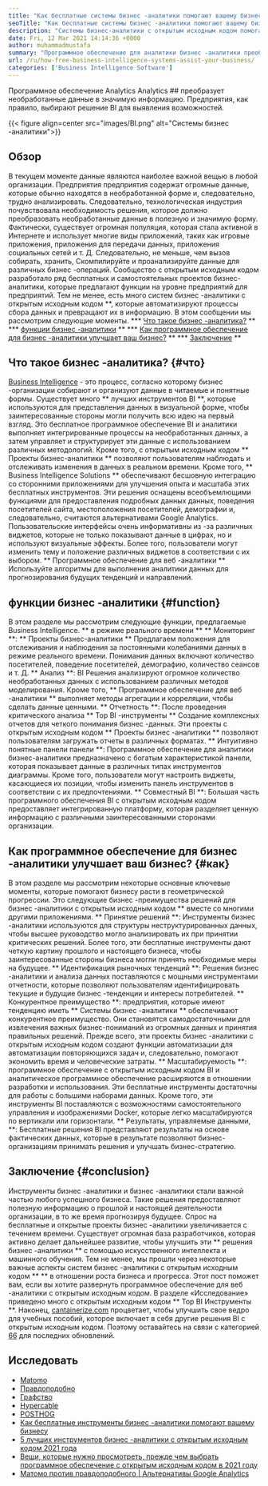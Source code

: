 ```yaml
---
title: "Как бесплатные системы бизнес -аналитики помогают вашему бизнесу" 
seoTitle: "Как бесплатные системы бизнес -аналитики помогают вашему бизнесу" 
description: "Системы бизнес-аналитики с открытым исходным кодом помогают организациям критически анализировать данные и сформулировать эффективную стратегию, основанную на полезных бизнес-идеях." 
date: Fri, 12 Mar 2021 14:14:36 +0000
author: muhammadmustafa
summary: "Программное обеспечение для аналитики бизнес -аналитики преобразует необработанные данные в значимую информацию. Предприятия, как правило, выбирают решение BI для выявления возможностей." 
url: /ru/how-free-business-intelligence-systems-assist-your-business/
categories: ['Business Intelligence Software']
---
```


Программное обеспечение Analytics Analytics ## преобразует необработанные данные в значимую информацию. Предприятия, как правило, выбирают решение BI для выявления возможностей.

{{< figure align=center src="images/BI.png" alt="Системы бизнес -аналитики">}}


## Обзор
В текущем моменте данные являются наиболее важной вещью в любой организации. Предприятия предприятия содержат огромные данные, которые обычно находятся в необработанной форме и, следовательно, трудно анализировать. Следовательно, технологическая индустрия почувствовала необходимость решения, которое должно преобразовать необработанные данные в полезную и значимую форму. Фактически, существует огромная популяция, которая стала активной в Интернете и использует многие виды приложений, таких как игровые приложения, приложения для передачи данных, приложения социальных сетей и т. Д. Следовательно, не меньше, чем вызов собирать, хранить, Скомпилируйте и проанализируйте данные для различных бизнес -операций.
Сообщество с открытым исходным кодом разработало ряд бесплатных и самостоятельных проектов бизнес-аналитики, которые предлагают функции на уровне предприятий для предприятий. Тем не менее, есть много систем бизнес -аналитики с открытым исходным кодом **, которые автоматизируют процессы сбора данных и превращают их в информацию. В этом сообщении мы рассмотрим следующие моменты.
  *** [Что такое бизнес -аналитика?][1] **
  *** [функции бизнес -аналитики][2] **
  *** [Как программное обеспечение для бизнес -аналитики улучшает ваш бизнес?][3] **
  *** [Заключение][4] **

## Что такое бизнес -аналитика? {#что}
[][5][Business Intelligence][6] - это процесс, согласно которому бизнес -организации собирают и организуют данные в читаемые и понятные формы. Существует много ** лучших инструментов BI **, которые используются для представления данных в визуальной форме, чтобы заинтересованные стороны могли получить всю идею на первый взгляд. Это бесплатное программное обеспечение BI и аналитики выполняет интегрированные процессы на необработанных данных, а затем управляет и структурирует эти данные с использованием различных методологий. Кроме того, с открытым исходным кодом ** Проекты бизнес-аналитики ** позволяют пользователям наблюдать и отслеживать изменения в данных в реальном времени. Кроме того, ** Business Intelligence Solutions ** обеспечивают бесшовную интеграцию со сторонними приложениями для улучшения опыта и масштаба этих бесплатных инструментов.
Эти решения оснащены всеобъемлющими функциями для предоставления подробных данных данных, поведения посетителей сайта, местоположения посетителей, демографии и, следовательно, считаются альтернативами Google Analytics. Пользовательские интерфейсы очень информативны из -за различных виджетов, которые не только показывают данные в цифрах, но и используют визуальные эффекты. Более того, пользователи могут изменить тему и положение различных виджетов в соответствии с их выбором. ** Программное обеспечение для веб -аналитики ** Используйте алгоритмы для выполнения аналитики данных для прогнозирования будущих тенденций и направлений.

## функции бизнес -аналитики {#function}
В этом разделе мы рассмотрим следующие функции, предлагаемые Business Intelligence.
** в режиме реального времени ** ** Мониторинг **: ** Проекты бизнес-аналитики ** Предлагаем положения для отслеживания и наблюдения за постоянными колебаниями данных в режиме реального времени. Понимания данных включают количество посетителей, поведение посетителей, демографию, количество сеансов и т. Д.
** Анализ **: BI Решения анализируют огромное количество необработанных данных с использованием различных методов моделирования. Кроме того, ** Программное обеспечение для веб -аналитики ** выполняет методы агрегации и корреляции, чтобы сделать данные ценными.
** Отчетность **: После проведения критического анализа ** Top BI -инструменты ** Создание комплексных отчетов для четкого понимания бизнес -данных. Эти проекты с открытым исходным кодом ** Проекты бизнес -аналитики ** позволяют пользователям загружать отчеты в различных форматах.
** Интуитивно понятные панели панели **: Программное обеспечение для аналитики бизнес-аналитики предназначено с богатым характеристикой панели, которая показывает данные в различных типах инструментов диаграммы. Кроме того, пользователи могут настроить виджеты, касающиеся их позиции, чтобы изменить панель инструментов в соответствии с их предпочтениями.
** Совместный BI **: Большая часть программного обеспечения BI с открытым исходным кодом предоставляет интегрированную платформу, которая разделяет ценную информацию с различными заинтересованными сторонами организации.

## Как программное обеспечение для бизнес -аналитики улучшает ваш бизнес? {#как}
В этом разделе мы рассмотрим некоторые основные ключевые моменты, которые помогают бизнесу расти в геометрической прогрессии. Это следующие бизнес -преимущества решений для бизнес -аналитики с открытым исходным кодом ** вместе со многими другими приложениями.
** Принятие решений **: Инструменты бизнес -аналитики используются для структуры неструктурированных данных, чтобы высшее руководство могло анализировать их при принятии критических решений. Более того, эти бесплатные инструменты дают четкую картину прошлого и настоящего бизнеса, чтобы заинтересованные стороны бизнеса могли принять необходимые меры на будущее.
** Идентификация рыночных тенденций **: Решения бизнес -аналитики и анализа данных поставляются с мощными инструментами отчетности, которые позволяют пользователям идентифицировать текущие и будущие бизнес -тенденции и интересы потребителей.
** Конкурентное преимущество **: предприятия, которые имеют тенденцию иметь ** Системы бизнес -аналитики ** обеспечивают конкурентное преимущество. Они становятся самодостаточными для извлечения важных бизнес-пониманий из огромных данных и принятия правильных решений. Прежде всего, эти проекты бизнес -аналитики с открытым исходным кодом создают функции автоматизации для автоматизации повторяющихся задач и, следовательно, помогают экономить время и человеческие затраты.
** Масштабируемость **: программное обеспечение с открытым исходным кодом BI и аналитическое программное обеспечение расширяются в отношении разработки и использования. Эти бесплатные инструменты достаточны для работы с большими наборами данных. Кроме того, эти инструменты BI поставляются с возможностями самостоятельного управления и изображениями Docker, которые легко масштабируются по вертикали или горизонтали.
** Результаты, управляемые данными, **: Бесплатные решения BI представляют результаты на основе фактических данных, которые в результате позволяют бизнес-организациям принимать решения и улучшать бизнес-стратегию.

## Заключение {#conclusion}
Инструменты бизнес -аналитики и бизнес -аналитики стали важной частью любого успешного бизнеса. Такие решения предоставляют полезную информацию о прошлой и настоящей деятельности организации, в то же время прогнозируя будущее. Спрос на бесплатные и открытые проекты бизнес -аналитики увеличивается с течением времени. Существует огромная база разработчиков, которая активно делает дальнейшее развитие, чтобы улучшить эти ** решения бизнес -аналитики ** с помощью искусственного интеллекта и машинного обучения. Тем не менее, мы прошли через некоторые важные аспекты систем бизнес -аналитики с открытым исходным кодом ** ** в отношении роста бизнеса и прогресса. Этот пост поможет вам, если вы хотите развернуть программное обеспечение для веб -аналитики с открытым исходным кодом. В разделе «Исследование» приведено много с открытым исходным кодом ** Top BI Инструменты **.
Наконец, [cantainerize.com][7] процветает, чтобы улучшить свое ведро для учебных пособий, которое включает в себя другие решения BI с открытым исходным кодом. Поэтому оставайтесь на связи с категорией [6][6][6] для последних обновлений.

## Исследовать
  * [Matomo][8]
  * [Правдоподобно][9]
  * [Графство][10]
  * [Hypercable][11]
  * [POSTHOG][12]
  * [Как бесплатные инструменты бизнес -аналитики помогают вашему бизнесу][13]
  * [5 лучших инструментов бизнес -аналитики с открытым исходным кодом 2021 года][14]
  * [Вещи, которые нужно просмотреть, прежде чем выбрать программное обеспечение с открытым исходным кодом в 2021 году][15]
  * [Матомо против правдоподобного | Альтернативы Google Analytics][16]

  
[1]: #what
[2]: #function
[3]: #how
[4]: #Conclusion
[5]: #
[6]: https://products.containerize.com/business-intelligence
[7]: https://www.containerize.com/
[8]: https://products.containerize.com/business-intelligence/matomo
[9]: https://products.containerize.com/business-intelligence/plausible
[10]: https://products.containerize.com/business-intelligence/countly
[11]: https://products.containerize.com/business-intelligence/hypercable
[12]: https://products.containerize.com/business-intelligence/posthog
[13]: https://blog.containerize.com/2021/03/12/how-free-business-analytics-tools-assist-your-business/
[14]: https://blog.containerize.com/business-intelligence-software/top-5-open-source-business-intelligence-solutions-of-2021/
[15]: https://blog.containerize.com/cmdb-software/things-to-review-before-opting-open-source-software-in-2021/
[16]: https://blog.containerize.com/business-intelligence-software/matomo-vs-plausible-google-analytics-alternatives/

